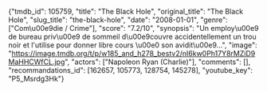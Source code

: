 {"tmdb_id": 105759, "title": "The Black Hole", "original_title": "The Black Hole", "slug_title": "the-black-hole", "date": "2008-01-01", "genre": ["Com\u00e9die / Crime"], "score": "7.2/10", "synopsis": "Un employ\u00e9 de bureau priv\u00e9 de sommeil d\u00e9couvre accidentellement un trou noir et l'utilise pour donner libre cours \u00e0 son avidit\u00e9...", "image": "https://image.tmdb.org/t/p/w185_and_h278_bestv2/nI6kw0Ph17Y8rMZiD9MaHHCWfCL.jpg", "actors": ["Napoleon Ryan (Charlie)"], "comments": [], "recommandations_id": [162657, 105773, 128754, 145278], "youtube_key": "P5_Msrdg3Hk"}